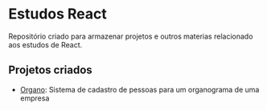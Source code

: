 # Estudos React

Repositório criado para armazenar projetos e outros materias relacionado
aos estudos de React.

## Projetos criados

- [Organo](./alura/organo): Sistema de cadastro de pessoas para um organograma de uma empresa
